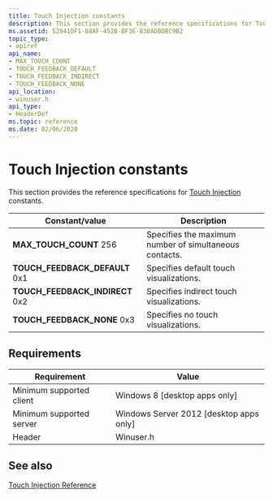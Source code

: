 ```yaml
---
title: Touch Injection constants
description: This section provides the reference specifications for Touch Injection constants.
ms.assetid: 52941DF1-88AF-452B-BF3E-838ADBDBC9B2
topic_type:
- apiref
api_name:
- MAX_TOUCH_COUNT
- TOUCH_FEEDBACK_DEFAULT
- TOUCH_FEEDBACK_INDIRECT
- TOUCH_FEEDBACK_NONE
api_location:
- winuser.h
api_type:
- HeaderDef
ms.topic: reference
ms.date: 02/06/2020
---
```


# Touch Injection constants

This section provides the reference specifications for [Touch Injection](touch-injection-portal.md) constants.

| Constant/value | Description |
|---|---|
| **MAX_TOUCH_COUNT** 256                            | Specifies the maximum number of simultaneous contacts.<br/> |
| **TOUCH_FEEDBACK_DEFAULT** 0x1    | Specifies default touch visualizations.<br/>                |
| **TOUCH_FEEDBACK_INDIRECT** 0x2 | Specifies indirect touch visualizations.<br/>               |
| **TOUCH_FEEDBACK_NONE** 0x3             | Specifies no touch visualizations.<br/>                     |

## Requirements

| Requirement | Value |
|-------------------------------------|--------------------------------------------------------------------------------------|
| Minimum supported client | Windows 8 \[desktop apps only\]                                           |
| Minimum supported server | Windows Server 2012 \[desktop apps only\]                                 |
| Header                   | Winuser.h |

## See also

[Touch Injection Reference](touch-injection-reference.md)
